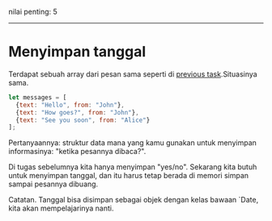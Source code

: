 nilai penting: 5

---

# Menyimpan tanggal

Terdapat sebuah array dari pesan sama seperti di [previous task](info:task/recipients-read).Situasinya sama.

```js
let messages = [
  {text: "Hello", from: "John"},
  {text: "How goes?", from: "John"},
  {text: "See you soon", from: "Alice"}
];
```

Pertanyaannya: struktur data mana yang kamu gunakan untuk menyimpan informasinya: "ketika pesannya dibaca?".

Di tugas sebelumnya kita hanya menyimpan "yes/no". Sekarang kita butuh untuk menyimpan tanggal, dan itu harus tetap berada di memori simpan sampai pesannya dibuang.

Catatan. Tanggal bisa disimpan sebagai objek dengan kelas bawaan `Date, kita akan mempelajarinya nanti.
